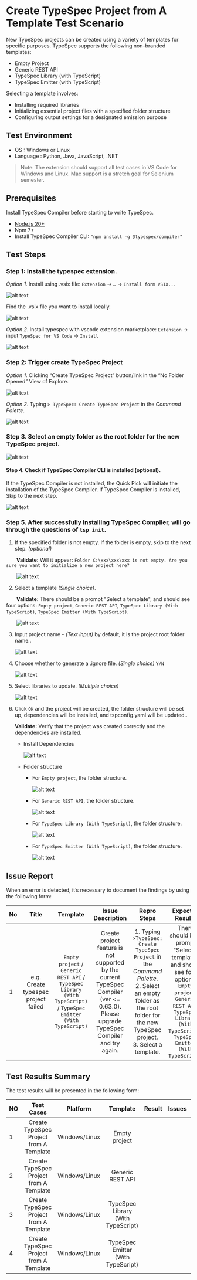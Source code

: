 # Create TypeSpec Project from A Template Test Scenario

New TypeSpec projects can be created using a variety of templates for specific purposes. TypeSpec supports the following non-branded templates:

* Empty Project
* Generic REST API
* TypeSpec Library (with TypeScript)
* TypeSpec Emitter (with TypeScript)

Selecting a template involves:

* Installing required libraries
* Initializing essential project files with a specified folder structure
* Configuring output settings for a designated emission purpose


## Test Environment

* OS : Windows or Linux
* Language : Python, Java, JavaScript, .NET

> Note: The extension should support all test cases in VS Code for Windows and Linux. Mac support is a stretch goal for Selenium semester.

## Prerequisites

Install TypeSpec Compiler before starting to write TypeSpec.

* [Node.js 20+](https://nodejs.org/download/)
* Npm 7+
* Install TypeSpec Compiler CLI: `"npm install -g @typespec/compiler"`

## Test Steps

### Step 1: Install the typespec extension.

_Option 1_. Install using .vsix file: 
   `Extension` -> `…` -> `Install form VSIX...`
   
   ![alt text](./images/InstallTypespec_VSIX.png)

   Find the .vsix file you want to install locally.
   
   ![alt text](./images/InstallTypeSpec_SelectVSIXFileTest.png)

_Option 2_. Install typespec with vscode extension marketplace:
   `Extension` -> input `TypeSpec for VS Code` -> `Install`
   
   ![alt text](./images/InstallTypespec_ExtensionMarketplaceTest01.png)

### Step 2: Trigger create TypeSpec Project

_Option 1_. Clicking “Create TypeSpec Project” button/link in the “No Folder Opened” View of Explore.
   
   ![alt text](./images/TriggerCreateTypeSpecProject_NoFolderOpened.png)

_Option 2_. Typing `> TypeSpec: Create TypeSpec Project` in the _Command Palette_.
   
   ![alt text](./images/TriggerCreateTypeSpecProject_CommandPalette.png)

### Step 3. Select an empty folder as the root folder for the new TypeSpec project.
   
   ![alt text](./images/CreateTypeSpecProject_SelectFolderTest.png)

#### Step 4. Check if TypeSpec Compiler CLI is installed (optional).

If the TypeSpec Compiler is not installed, the Quick Pick will initiate the installation of the TypeSpec Compiler. If TypeSpec Compiler is installed, Skip to the next step.
   
   ![alt text](./images/CreateTypeSpecProject_InstallTypeSpecCompiler.png)

### Step 5. After successfully installing TypeSpec Compiler, will go through the questions of `tsp init`.

   1. If the specified folder is not empty. If the folder is empty, skip to the next step. _(optional)_

   &emsp;&emsp;**Validate:** Will it appear: `Folder C:\xxx\xxx\xxx is not empty. Are you sure you want to initialize a new project here?`
   
   &emsp;&emsp;![alt text](./images/CreateTypeSpecProject_VerifyFolderIsEmpty.png)

   2. Select a template _(Single choice)_.

   &emsp;&emsp;**Validate:** There should be a prompt "Select a template", and should see four options: `Empty project`, `Generic REST API`, `TypeSpec Library (With TypeScript)`, `TypeSpec Emitter (With TypeScript)`.
   
   &emsp;&emsp;![alt text](./images/CreateTypeSpecProject_SelectTemplate.png)

   3. Input project name - _(Text input)_ by default, it is the project root folder name..

      ![alt text](./images/CreateTypeSpecProject_InputProjectName.png)

   4. Choose whether to generate a .ignore file. _(Single choice)_ `Y/N`

      ![alt text](./images/CreateTypeSpecProject_Generate_ignoreFile.png)

   5. Select libraries to update. _(Multiple choice)_

      ![alt text](./images/CreateTypeSpecProject_InstallOrUpdateLibraries.png)

   6. Click `OK` and the project will be created, the folder structure will be set up, dependencies will be installed, and tspconfig.yaml will be updated..

      **Validate:** Verify that the project was created correctly and the dependencies are installed.
      
      - Install Dependencies

        ![alt text](./images/CreateTypeSpecProject_InstallDependencies.png)

      - Folder structure

        - For `Empty project`, the folder structure.
        
          ![alt text](./images/CreateTypeSpecProject_CreateSucceedFolder_EmptyProject.png)

        - For `Generic REST API`, the folder structure.

          ![alt text](./images/CreateTypeSpecProject_CreateSucceedFolder_GenericRESTAPI.png)

        - For `TypeSpec Library (With TypeScript)`, the folder structure.
     
          ![alt text](./images/CreateTypeSpecProject_CreateSucceedFolder_TypeSpecLibrary.png)

        - For `TypeSpec Emitter (With TypeScript)`, the folder structure.
     
          ![alt text](./images/CreateTypeSpecProject_CreateSucceedFolder_TypeSpecEmitter.png)

## Issue Report

When an error is detected, it’s necessary to document the findings by using the following form:

| No | Title | Template | Issue Description | Repro Steps | Expected Results | Actual Results | Comments |
| ---------| :--: | :--: | :--: | :--: | :--: | :--: | :--: |
| 1 | e.g. Create typespec project failed | `Empty project` / `Generic REST API` / `TypeSpec Library (With TypeScript)` / `TypeSpec Emitter (With TypeScript)` | Create project feature is not supported by the current TypeSpec Compiler (ver <= 0.63.0). Please upgrade TypeSpec Compiler and try again. | 1. Typing `>TypeSpec: Create TypeSpec Project` in the _Command Palette_. <br> 2. Select an empty folder as the root folder for the new TypeSpec project. <br> 3. Select a template. | There should be a prompt "Select a template", and should see four options: `Empty project`, `Generic REST API`, `TypeSpec Library (With TypeScript)`, `TypeSpec Emitter (With TypeScript)`. | Create project feature is not supported by the current TypeSpec Compiler (ver <= 0.63.0). Please upgrade TypeSpec Compiler and try again. | Issue link |

## Test Results Summary

The test results will be presented in the following form:

| NO | Test Cases | Platform | Template | Result | Issues | Comments |
|  --------------- | :-: |:-: | :--: | :--: | :--: | :--: |
| 1 | Create TypeSpec Project from A Template | Windows/Linux | Empty project |  |  |  |
| 2 | Create TypeSpec Project from A Template | Windows/Linux | Generic REST API |  |  |  |
| 3 | Create TypeSpec Project from A Template | Windows/Linux | TypeSpec Library (With TypeScript) |  |  |  |
| 4 | Create TypeSpec Project from A Template | Windows/Linux | TypeSpec Emitter (With TypeScript) |  |  |  |
